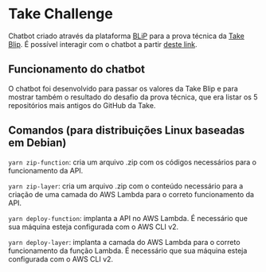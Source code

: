 # Take Challenge
Chatbot criado através da plataforma [BLiP](https://blip.ai) para a prova técnica da [Take Blip](https://take.net).
É possível interagir com o chatbot a partir [deste link](https://chat.blip.ai/?appKey=Zmlyc3Rib3Q1OTowNzY2ZDUwNS05MzA4LTRkNGMtYjc2Mi1hZTkzNzBjOWY5ZmU=).

## Funcionamento do chatbot

O chatbot foi desenvolvido para passar os valores da Take Blip e para mostrar também o resultado do desafio da prova técnica, que era listar os 5 repositórios mais antigos do GitHub da Take.

## Comandos (para distribuições Linux baseadas em Debian)

`yarn zip-function`: cria um arquivo .zip com os códigos necessários para o funcionamento da API.

`yarn zip-layer`: cria um arquivo .zip com o conteúdo necessário para a criação de uma camada do AWS Lambda para o correto funcionamento da API.

`yarn deploy-function`: implanta a API no AWS Lambda. É necessário que sua máquina esteja configurada com o AWS CLI v2.

`yarn deploy-layer`: implanta a camada do AWS Lambda para o correto funcionamento da função Lambda. É necessário que sua máquina esteja configurada com o AWS CLI v2.